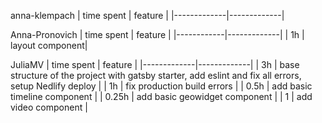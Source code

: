 anna-klempach
| time spent | feature |
|-------------|-------------|

Anna-Pronovich
| time spent | feature |
|------------|-------------|
| 1h | layout component|


JuliaMV
| time spent | feature |
|-------------|-------------|
| 3h | base structure of the project with gatsby starter, add eslint and fix all errors, setup Nedlify deploy |
| 1h | fix production build errors |
| 0.5h | add basic timeline component |
| 0.25h | add basic geowidget component |
| 1 | add video component |
